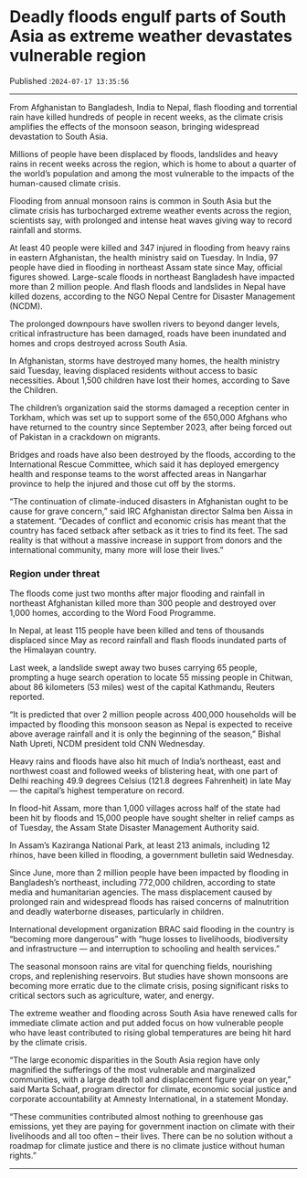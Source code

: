 # Deadly floods engulf parts of South Asia as extreme weather devastates vulnerable region

Published :`2024-07-17 13:35:56`

---

From Afghanistan to Bangladesh, India to Nepal, flash flooding and torrential rain have killed hundreds of people in recent weeks, as the climate crisis amplifies the effects of the monsoon season, bringing widespread devastation to South Asia.

Millions of people have been displaced by floods, landslides and heavy rains in recent weeks across the region, which is home to about a quarter of the world’s population and among the most vulnerable to the impacts of the human-caused climate crisis.

Flooding from annual monsoon rains is common in South Asia but the climate crisis has turbocharged extreme weather events across the region, scientists say, with prolonged and intense heat waves giving way to record rainfall and storms.

At least 40 people were killed and 347 injured in flooding from heavy rains in eastern Afghanistan, the health ministry said on Tuesday. In India, 97 people have died in flooding in northeast Assam state since May, official figures showed. Large-scale floods in northeast Bangladesh have impacted more than 2 million people. And flash floods and landslides in Nepal have killed dozens, according to the NGO Nepal Centre for Disaster Management (NCDM).

The prolonged downpours have swollen rivers to beyond danger levels, critical infrastructure has been damaged, roads have been inundated and homes and crops destroyed across South Asia.

In Afghanistan, storms have destroyed many homes, the health ministry said Tuesday, leaving displaced residents without access to basic necessities. About 1,500 children have lost their homes, according to Save the Children.

The children’s organization said the storms damaged a reception center in Torkham, which was set up to support some of the 650,000 Afghans who have returned to the country since September 2023, after being forced out of Pakistan in a crackdown on migrants.

Bridges and roads have also been destroyed by the floods, according to the International Rescue Committee, which said it has deployed emergency health and response teams to the worst affected areas in Nangarhar province to help the injured and those cut off by the storms.

“The continuation of climate-induced disasters in Afghanistan ought to be cause for grave concern,” said IRC Afghanistan director Salma ben Aissa in a statement. “Decades of conflict and economic crisis has meant that the country has faced setback after setback as it tries to find its feet. The sad reality is that without a massive increase in support from donors and the international community, many more will lose their lives.”

### Region under threat

The floods come just two months after major flooding and rainfall in northeast Afghanistan killed more than 300 people and destroyed over 1,000 homes, according to the Word Food Programme.

In Nepal, at least 115 people have been killed and tens of thousands displaced since May as record rainfall and flash floods inundated parts of the Himalayan country.

Last week, a landslide swept away two buses carrying 65 people, prompting a huge search operation to locate 55 missing people in Chitwan, about 86 kilometers (53 miles) west of the capital Kathmandu, Reuters reported.

“It is predicted that over 2 million people across 400,000 households will be impacted by flooding this monsoon season as Nepal is expected to receive above average rainfall and it is only the beginning of the season,” Bishal Nath Upreti, NCDM president told CNN Wednesday.

Heavy rains and floods have also hit much of India’s northeast, east and northwest coast and followed weeks of blistering heat, with one part of Delhi reaching 49.9 degrees Celsius (121.8 degrees Fahrenheit) in late May — the capital’s highest temperature on record.

In flood-hit Assam, more than 1,000 villages across half of the state had been hit by floods and 15,000 people have sought shelter in relief camps as of Tuesday, the Assam State Disaster Management Authority said.

In Assam’s Kaziranga National Park, at least 213 animals, including 12 rhinos, have been killed in flooding, a government bulletin said Wednesday.

Since June, more than 2 million people have been impacted by flooding in Bangladesh’s northeast, including 772,000 children, according to state media and humanitarian agencies. The mass displacement caused by prolonged rain and widespread floods has raised concerns of malnutrition and deadly waterborne diseases, particularly in children.

International development organization BRAC said flooding in the country is “becoming more dangerous” with “huge losses to livelihoods, biodiversity and infrastructure — and interruption to schooling and health services.”

The seasonal monsoon rains are vital for quenching fields, nourishing crops, and replenishing reservoirs. But studies have shown monsoons are becoming more erratic due to the climate crisis, posing significant risks to critical sectors such as agriculture, water, and energy.

The extreme weather and flooding across South Asia have renewed calls for immediate climate action and put added focus on how vulnerable people who have least contributed to rising global temperatures are being hit hard by the climate crisis.

“The large economic disparities in the South Asia region have only magnified the sufferings of the most vulnerable and marginalized communities, with a large death toll and displacement figure year on year,” said Marta Schaaf, program director for climate, economic social justice and corporate accountability at Amnesty International, in a statement Monday.

“These communities contributed almost nothing to greenhouse gas emissions, yet they are paying for government inaction on climate with their livelihoods and all too often – their lives. There can be no solution without a roadmap for climate justice and there is no climate justice without human rights.”

---

